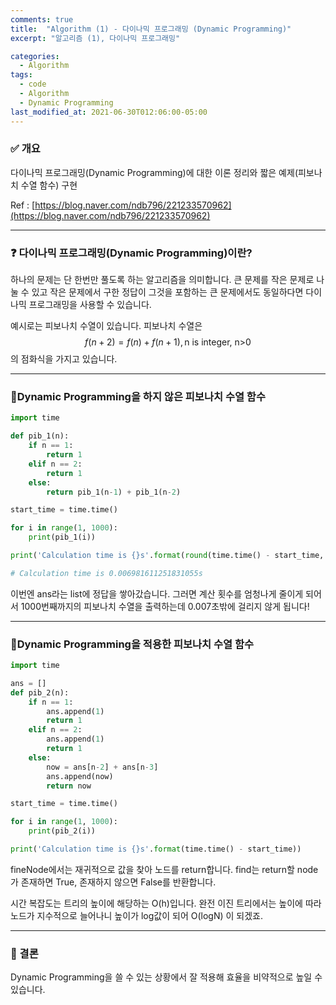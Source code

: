 ```yaml
---
comments: true
title:  "Algorithm (1) - 다이나믹 프로그래밍 (Dynamic Programming)"
excerpt: "알고리즘 (1), 다이나믹 프로그래밍"

categories:
  - Algorithm
tags:
  - code
  - Algorithm
  - Dynamic Programming
last_modified_at: 2021-06-30T012:06:00-05:00
---
```


### ✅ 개요

 다이나믹 프로그래밍(Dynamic Programming)에 대한 이론 정리와 짧은 예제(피보나치 수열 함수) 구현

Ref : [https://blog.naver.com/ndb796/221233570962](https://blog.naver.com/ndb796/221233570962)

---

### ❓ 다이나믹 프로그래밍(Dynamic Programming)이란?

  하나의 문제는 단 한번만 풀도록 하는 알고리즘을 의미합니다. 큰 문제를 작은 문제로 나눌 수 있고 작은 문제에서 구한 정답이 그것을 포함하는 큰 문제에서도 동일하다면 다이나믹 프로그래밍을 사용할 수 있습니다.

 예시로는 피보나치 수열이 있습니다. 피보나치 수열은
$$
f(n+2) = f(n) +f(n+1), \text{n is integer, n>0} 
$$
의 점화식을 가지고 있습니다.

---

### 🚩Dynamic Programming을 하지 않은 피보나치 수열 함수

```python
import time

def pib_1(n):
    if n == 1:
        return 1
    elif n == 2:
        return 1
    else:
        return pib_1(n-1) + pib_1(n-2)

start_time = time.time()

for i in range(1, 1000):
    print(pib_1(i))

print('Calculation time is {}s'.format(round(time.time() - start_time, 2)))

# Calculation time is 0.006981611251831055s

```

이번엔 ans라는 list에 정답을 쌓아갔습니다. 그러면 계산 횟수를 엄청나게 줄이게 되어서 1000번째까지의 피보나치 수열을 출력하는데 0.007초밖에 걸리지 않게 됩니다!

---

### 🚩Dynamic Programming을 적용한 피보나치 수열 함수

```python
import time

ans = []
def pib_2(n):
    if n == 1:
        ans.append(1)
        return 1
    elif n == 2:
        ans.append(1)
        return 1
    else:
        now = ans[n-2] + ans[n-3]
        ans.append(now)
        return now

start_time = time.time()

for i in range(1, 1000):
    print(pib_2(i))

print('Calculation time is {}s'.format(time.time() - start_time))
```

fineNode에서는 재귀적으로 값을 찾아 노드를 return합니다. find는 return할 node가 존재하면 True, 존재하지 않으면 False를 반환합니다.

시간 복잡도는 트리의 높이에 해당하는 O(h)입니다. 완전 이진 트리에서는 높이에 따라 노드가 지수적으로 늘어나니 높이가 log값이 되어 O(logN) 이 되겠죠.

---

### 🚩 결론

 Dynamic Programming을 쓸 수 있는 상황에서 잘 적용해 효율을 비약적으로 높일 수 있습니다.